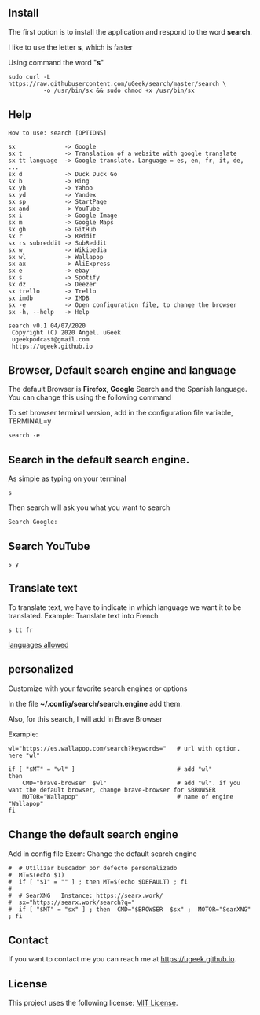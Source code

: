 ## Install
The first option is to install the application and respond to the word **search**.

I like to use the letter **s**, which is faster

Using command the word "**s**"

```
sudo curl -L https://raw.githubusercontent.com/uGeek/search/master/search \
          -o /usr/bin/sx && sudo chmod +x /usr/bin/sx
```

## Help

```
How to use: search [OPTIONS]

sx              -> Google
sx t            -> Translation of a website with google translate
sx tt language  -> Google translate. Language = es, en, fr, it, de, ...
sx d            -> Duck Duck Go
sx b            -> Bing
sx yh           -> Yahoo
sx yd           -> Yandex
sx sp           -> StartPage
sx and          -> YouTube
sx i            -> Google Image
sx m            -> Google Maps
sx gh           -> GitHub
sx r            -> Reddit
sx rs subreddit -> SubReddit
sx w            -> Wikipedia
sx wl           -> Wallapop
sx ax           -> AliExpress
sx e            -> ebay
sx s            -> Spotify
sx dz           -> Deezer
sx trello       -> Trello
sx imdb         -> IMDB
sx -e           -> Open configuration file, to change the browser
sx -h, --help   -> Help

search v0.1 04/07/2020
 Copyright (C) 2020 Angel. uGeek
 ugeekpodcast@gmail.com
 https://ugeek.github.io
```


## Browser, Default search engine and language
The default Browser is **Firefox**, **Google** Search and the Spanish language. You can change this using the following command

To set browser terminal version, add in the configuration file variable, TERMINAL=y


```
search -e
```

## Search in the default search engine.

As simple as typing on your terminal
```
s
```
Then search will ask you what you want to search
```
Search Google:  
```

## Search YouTube

```
s y
```

## Translate text
To translate text, we have to indicate in which language we want it to be translated.
Example: Translate text into French

```
s tt fr
```
[languages allowed](https://cloud.google.com/translate/docs/languages)


## personalized
Customize with your favorite search engines or options

In the file **~/.config/search/search.engine** add them.

Also, for this search, I will add in Brave Browser

Example:

```
wl="https://es.wallapop.com/search?keywords="   # url with option. here "wl"

if [ "$MT" = "wl" ]                             # add "wl"
then
    CMD="brave-browser  $wl"                    # add "wl". if you want the default browser, change brave-browser for $BROWSER
    MOTOR="Wallapop"                            # name of engine "Wallapop"
fi
```


## Change the default search engine

Add in config file
Exem: Change the default search engine



```
#  # Utilizar buscador por defecto personalizado
#  MT=$(echo $1)
#  if [ "$1" = "" ] ; then MT=$(echo $DEFAULT) ; fi
#  
#  # SearXNG   Instance: https://searx.work/
#  sx="https://searx.work/search?q="
#  if [ "$MT" = "sx" ] ; then  CMD="$BROWSER  $sx" ;  MOTOR="SearXNG" ; fi

```





## Contact

If you want to contact me you can reach me at https://ugeek.github.io.

## License

This project uses the following license: [MIT License](https://choosealicense.com/licenses/mit/).





